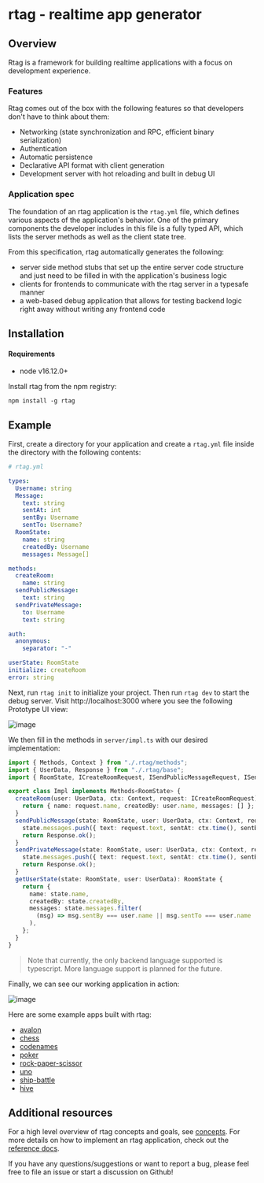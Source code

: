 # rtag - realtime app generator

## Overview

Rtag is a framework for building realtime applications with a focus on development experience.

### Features

Rtag comes out of the box with the following features so that developers don't have to think about them:

- Networking (state synchronization and RPC, efficient binary serialization)
- Authentication
- Automatic persistence
- Declarative API format with client generation
- Development server with hot reloading and built in debug UI

### Application spec

The foundation of an rtag application is the `rtag.yml` file, which defines various aspects of the application's behavior. One of the primary components the developer includes in this file is a fully typed API, which lists the server methods as well as the client state tree.

From this specification, rtag automatically generates the following:

- server side method stubs that set up the entire server code structure and just need to be filled in with the application's business logic
- clients for frontends to communicate with the rtag server in a typesafe manner
- a web-based debug application that allows for testing backend logic right away without writing any frontend code

## Installation

#### Requirements

- node v16.12.0+

Install rtag from the npm registry:

```
npm install -g rtag
```

## Example

First, create a directory for your application and create a `rtag.yml` file inside the directory with the following contents:

```yml
# rtag.yml

types:
  Username: string
  Message:
    text: string
    sentAt: int
    sentBy: Username
    sentTo: Username?
  RoomState:
    name: string
    createdBy: Username
    messages: Message[]

methods:
  createRoom:
    name: string
  sendPublicMessage:
    text: string
  sendPrivateMessage:
    to: Username
    text: string

auth:
  anonymous:
    separator: "-"

userState: RoomState
initialize: createRoom
error: string
```

Next, run `rtag init` to initialize your project. Then run `rtag dev` to start the debug server. Visit http://localhost:3000 where you see the following Prototype UI view:

![image](https://user-images.githubusercontent.com/5400947/134371999-eca307b9-4e28-4313-96c1-1f8cbcbddec3.png)

We then fill in the methods in `server/impl.ts` with our desired implementation:

```ts
import { Methods, Context } from "./.rtag/methods";
import { UserData, Response } from "./.rtag/base";
import { RoomState, ICreateRoomRequest, ISendPublicMessageRequest, ISendPrivateMessageRequest } from "./.rtag/types";

export class Impl implements Methods<RoomState> {
  createRoom(user: UserData, ctx: Context, request: ICreateRoomRequest): RoomState {
    return { name: request.name, createdBy: user.name, messages: [] };
  }
  sendPublicMessage(state: RoomState, user: UserData, ctx: Context, request: ISendPublicMessageRequest): Response {
    state.messages.push({ text: request.text, sentAt: ctx.time(), sentBy: user.name });
    return Response.ok();
  }
  sendPrivateMessage(state: RoomState, user: UserData, ctx: Context, request: ISendPrivateMessageRequest): Response {
    state.messages.push({ text: request.text, sentAt: ctx.time(), sentBy: user.name, sentTo: request.to });
    return Response.ok();
  }
  getUserState(state: RoomState, user: UserData): RoomState {
    return {
      name: state.name,
      createdBy: state.createdBy,
      messages: state.messages.filter(
        (msg) => msg.sentBy === user.name || msg.sentTo === user.name || msg.sentTo === undefined
      ),
    };
  }
}
```

> Note that currently, the only backend language supported is typescript. More language support is planned for the future.

Finally, we can see our working application in action:

![image](https://user-images.githubusercontent.com/5400947/134372344-6b4ed46c-feed-4776-95f8-9d0499570b76.png)

Here are some example apps built with rtag:

- [avalon](examples/avalon)
- [chess](examples/chess)
- [codenames](examples/codenames)
- [poker](examples/poker)
- [rock-paper-scissor](examples/rock-paper-scissor)
- [uno](examples/uno)
- [ship-battle](https://github.com/hpx7/ship-battle)
- [hive](https://github.com/knigam/hive)

## Additional resources

For a high level overview of rtag concepts and goals, see [concepts](docs/concepts.md). For more details on how to implement an rtag application, check out the [reference docs](docs/reference.md).

If you have any questions/suggestions or want to report a bug, please feel free to file an issue or start a discussion on Github!
